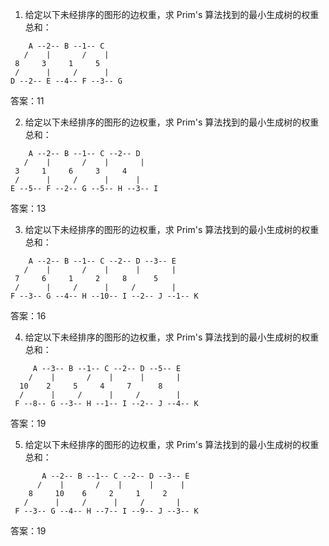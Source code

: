 

1. 给定以下未经排序的图形的边权重，求 Prim's 算法找到的最小生成树的权重总和：
```
    A --2-- B --1-- C
   /    |       /    |
 8     3     1     5
 /      |     /      |
D --2-- E --4-- F --3-- G
```
答案：11

2. 给定以下未经排序的图形的边权重，求 Prim's 算法找到的最小生成树的权重总和：
```
    A --2-- B --1-- C --2-- D
   /    |       /    |       |
 3     1     6     3     4
 /      |     /      |      |
E --5-- F --2-- G --5-- H --3-- I
```
答案：13

3. 给定以下未经排序的图形的边权重，求 Prim's 算法找到的最小生成树的权重总和：
```
    A --2-- B --1-- C --2-- D --3-- E
   /    |       /    |      |       |
 7     6     1     2     8      5
 /      |     /      |     /        |
F --3-- G --4-- H --10-- I --2-- J --1-- K
```
答案：16

4. 给定以下未经排序的图形的边权重，求 Prim's 算法找到的最小生成树的权重总和：
```
     A --3-- B --1-- C --2-- D --5-- E
    /    |       /    |      |       |
  10    2     5     4     7      8
  /      |     /      |     /        |
 F --8-- G --3-- H --1-- I --2-- J --4-- K
```
答案：19

5. 给定以下未经排序的图形的边权重，求 Prim's 算法找到的最小生成树的权重总和：
```
       A --2-- B --1-- C --2-- D --3-- E
      /    |       /    |      |      |
    8     10    6     2     1     2
   /      |     /      |     /       |
 F --3-- G --4-- H --7-- I --9-- J --3-- K
```
答案：19